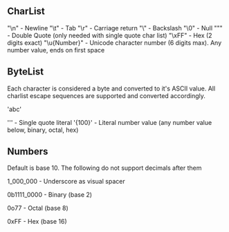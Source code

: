 ## CharList

"\n" - Newline
"\t" - Tab
"\r" - Carriage return
"\\" - Backslash
"\0" - Null
"\"" - Double Quote (only needed with single quote char list)
"\xFF" - Hex (2 digits exact)
"\u{Number}" - Unicode character number (6 digits max). Any number value, ends on first space

## ByteList
Each character is considered a byte and converted to it's ASCII value. All  charlist escape sequences are supported and converted accordingly.

'abc'

'\'' - Single quote literal
'\{100}' - Literal number value (any number value below, binary, octal, hex)

## Numbers
Default is base 10. The following do not support decimals after them

1_000_000 - Underscore as visual spacer

0b1111_0000 - Binary (base 2)

0o77 - Octal (base 8)

0xFF - Hex (base 16)
